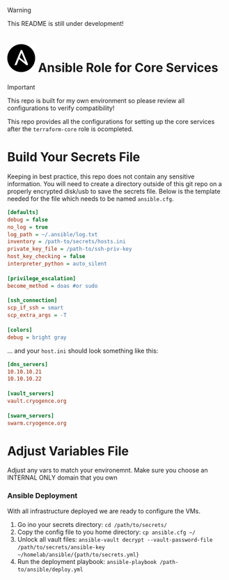 > [!WARNING]
> This README is still under development!

# ![logo](https://raw.githubusercontent.com/walkxcode/dashboard-icons/07a06d893e901fda965ba10f39d7aa7a3a18ea0d/svg/ansible.svg) Ansible Role for Core Services
> [!IMPORTANT]
> This repo is built for my own environment so please review all configurations to verify compatibility!

This repo provides all the configurations for setting up the core services after the `terraform-core` role is ocompleted.

# Build Your Secrets File
Keeping in best practice, this repo does not contain any sensitive information. You will need to create a directory outside of this git repo on a properly encrypted disk/usb to save the secrets file. Below is the template needed for the file which needs to be named `ansible.cfg`.
```ini
[defaults]
debug = false
no_log = true
log_path = ~/.ansible/log.txt
inventory = /path-to/secrets/hosts.ini
private_key_file = /path-to/ssh-priv-key
host_key_checking = false
interpreter_python = auto_silent

[privilege_escalation]
become_method = doas #or sudo

[ssh_connection]
scp_if_ssh = smart
scp_extra_args = -T

[colors]
debug = bright gray
```

... and your `host.ini` should look something like this:
```ini
[dns_servers]
10.10.10.21
10.10.10.22

[vault_servers]
vault.cryogence.org

[swarm_servers]
swarm.cryogence.org
```

# Adjust Variables File
Adjust any vars to match your environemnt. Make sure you choose an INTERNAL ONLY domain that you own

### Ansible Deployment
With all infrastructure deployed we are ready to configure the VMs.
1. Go ino your secrets directory: `cd /path/to/secrets/`
1. Copy the config file to you home directory: `cp ansible.cfg ~/`
1. Unlock all vault files: `ansible-vault decrypt --vault-password-file /path/to/secrets/ansible-key ~/homelab/ansible/{path/to/secrets.yml}`
1. Run the deployment playbook: `ansible-playbook /path-to/ansible/deploy.yml`
